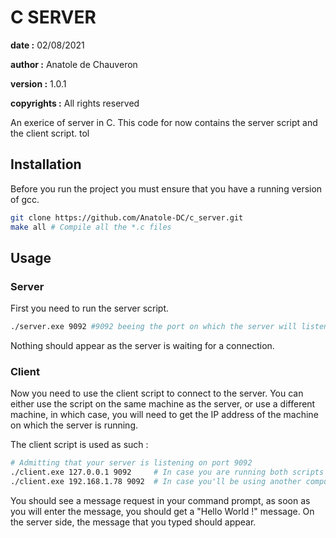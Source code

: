 # C SERVER

**date :** 02/08/2021

**author :** Anatole de Chauveron

**version :** 1.0.1

**copyrights :** All rights reserved

An exerice of server in C. This code for now contains the server script and the client script.
tol
## Installation

Before you run the project you must ensure that you have a running version of gcc.

```bash
git clone https://github.com/Anatole-DC/c_server.git
make all # Compile all the *.c files
```

## Usage

### Server

First you need to run the server script.

```bash
./server.exe 9092 #9092 beeing the port on which the server will listen
```
Nothing should appear as the server is waiting for a connection.

### Client

Now you need to use the client script to connect to the server. You can either use the script on the same machine as the server, or use a different machine, in which case, you will need to get the IP address of the machine on which the server is running.

The client script is used as such :

```bash
# Admitting that your server is listening on port 9092
./client.exe 127.0.0.1 9092     # In case you are running both scripts on the same machine
./client.exe 192.168.1.78 9092  # In case you'll be using another computer
```

You should see a message request in your command prompt, as soon as you will enter the message, you should get a "Hello World !" message. On the server side, the message that you typed should appear.
